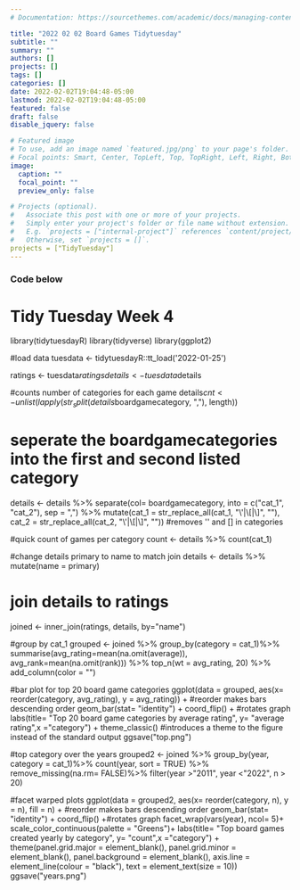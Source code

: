 ```yaml
---
# Documentation: https://sourcethemes.com/academic/docs/managing-content/

title: "2022 02 02 Board Games Tidytuesday"
subtitle: ""
summary: ""
authors: []
projects: []
tags: []
categories: []
date: 2022-02-02T19:04:48-05:00
lastmod: 2022-02-02T19:04:48-05:00
featured: false
draft: false
disable_jquery: false

# Featured image
# To use, add an image named `featured.jpg/png` to your page's folder.
# Focal points: Smart, Center, TopLeft, Top, TopRight, Left, Right, BottomLeft, Bottom, BottomRight.
image:
  caption: ""
  focal_point: ""
  preview_only: false

# Projects (optional).
#   Associate this post with one or more of your projects.
#   Simply enter your project's folder or file name without extension.
#   E.g. `projects = ["internal-project"]` references `content/project/deep-learning/index.md`.
#   Otherwise, set `projects = []`.
projects = ["TidyTuesday"]
---
```






### Code below

# Tidy Tuesday Week 4

library(tidytuesdayR)
library(tidyverse)
library(ggplot2)

#load data
tuesdata <- tidytuesdayR::tt_load('2022-01-25')

ratings <- tuesdata$ratings
details <- tuesdata$details

#counts number of categories for each game
details$cnt<-unlist(lapply(str_split(details$boardgamecategory, ","), length))

# seperate the boardgamecategories into the first and second listed category
details <- details %>%
  separate(col= boardgamecategory, into = c("cat_1", "cat_2"), sep = ",") %>%
  mutate(cat_1 = str_replace_all(cat_1, "\\'|\\[|\\]", ""),
         cat_2 = str_replace_all(cat_2, "\\'|\\[|\\]", "")) #removes '' and [] in categories

#quick count of games per category
count <- details %>% count(cat_1)


#change details primary to name to match join
details <- details %>%
  mutate(name = primary)

# join details to ratings
joined <- inner_join(ratings, details, by="name")

#group by cat_1
grouped <- joined %>%
  group_by(category = cat_1)%>%
  summarise(avg_rating=mean(na.omit(average)),
            avg_rank=mean(na.omit(rank))) %>%
  top_n(wt = avg_rating, 20) %>%
  add_column(color = "")

#bar plot for top 20 board game categories
ggplot(data = grouped, aes(x= reorder(category, avg_rating), y = avg_rating)) + #reorder makes bars descending order
  geom_bar(stat= "identity") +
  coord_flip() + #rotates graph
  labs(title= "Top 20 board game categories by average rating", y= "average rating",x ="category") +
  theme_classic() #introduces a theme to the figure instead of the standard output
ggsave("top.png")

#top category over the years
grouped2 <- joined %>%
  group_by(year, category = cat_1)%>%
  count(year, sort = TRUE) %>%
  remove_missing(na.rm= FALSE)%>%
  filter(year >"2011", year <"2022",
         n > 20)

#facet warped plots
ggplot(data = grouped2, aes(x= reorder(category, n), y = n), fill = n) + #reorder makes bars descending order
  geom_bar(stat= "identity") +
  coord_flip() +#rotates graph
  facet_wrap(vars(year), ncol= 5)+
  scale_color_continuous(palette = "Greens")+
  labs(title= "Top board games created yearly by category", y= "count",x ="category") +
  theme(panel.grid.major = element_blank(), panel.grid.minor = element_blank(),
        panel.background = element_blank(), axis.line = element_line(colour = "black"), text = element_text(size = 10))
ggsave("years.png")
